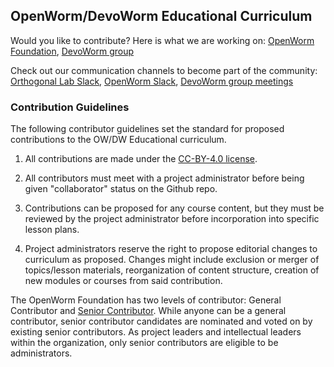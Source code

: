 ## OpenWorm/DevoWorm Educational Curriculum  

Would you like to contribute? Here is what we are working on: [OpenWorm Foundation](http://openworm.org/), [DevoWorm group](https://devoworm.weebly.com/)

Check out our communication channels to become part of the community: [Orthogonal Lab Slack](orthogonal-research.slack.com), [OpenWorm Slack](https://openworm.slack.com/), [DevoWorm group meetings](https://devoworm.weebly.com/schedulejoin.html)

### Contribution Guidelines 

The following contributor guidelines set the standard for proposed contributions to the OW/DW Educational curriculum.

1) All contributions are made under the [CC-BY-4.0 license](https://github.com/devoworm/OW-DW-Education/blob/master/CC-BY-SA-4.0%20License.md).  

2) All contributors must meet with a project administrator before being given "collaborator" status on the Github repo.

3) Contributions can be proposed for any course content, but they must be reviewed by the project administrator before incorporation into specific lesson plans.

4) Project administrators reserve the right to propose editorial changes to curriculum as proposed. Changes might include exclusion or merger of topics/lesson materials, reorganization of content structure, creation of new modules or courses from said contribution.

The OpenWorm Foundation has two levels of contributor: General Contributor and [Senior Contributor](http://openworm.org/people). While anyone can be a general contributor, senior contributor candidates are nominated and voted on by existing senior contributors. As project leaders and intellectual leaders within the organization, only senior contributors are eligible to be administrators.   



